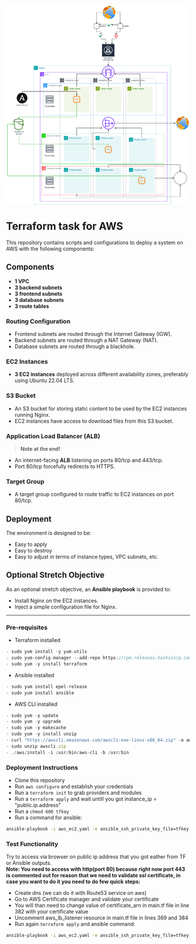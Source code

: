 ![Diagram](https://github.com/bgd11090/test_aws_tf/blob/main/devopstask.drawio.png)

# Terraform task for AWS

This repository contains scripts and configurations to deploy a system on AWS with the following components:

## Components

- **1 VPC**
- **3 backend subnets**
- **3 frontend subnets**
- **3 database subnets**
- **3 route tables**

### Routing Configuration

- Frontend subnets are routed through the Internet Gateway (IGW).
- Backend subnets are routed through a NAT Gateway (NAT).
- Database subnets are routed through a blackhole.

### EC2 Instances

- **3 EC2 instances** deployed across different availability zones, preferably using Ubuntu 22.04 LTS.

### S3 Bucket

- An S3 bucket for storing static content to be used by the EC2 instances running Nginx.
- EC2 instances have access to download files from this S3 bucket.

### Application Load Balancer (ALB) <br/>
> **Note at the end!**

- An internet-facing **ALB** listening on ports 80/tcp and 443/tcp.
- Port 80/tcp forcefully redirects to HTTPS.

### Target Group

- A target group configured to route traffic to EC2 instances on port 80/tcp.

## Deployment

The environment is designed to be:

- Easy to apply
- Easy to destroy
- Easy to adjust in terms of instance types, VPC subnets, etc.

## Optional Stretch Objective

As an optional stretch objective, an **Ansible playbook** is provided to:

- Install Nginx on the EC2 instances.
- Inject a simple configuration file for Nginx.

---

### Pre-requisites

- Terraform installed
```javascript Centos 7
- sudo yum install -y yum-utils
- sudo yum-config-manager --add-repo https://rpm.releases.hashicorp.com/RHEL/hashicorp.repo
- sudo yum -y install terraform
```
- Ansible installed
```javascript Centos 7
- sudo yum install epel-release
- sudo yum install ansible
```
- AWS CLI installed
```javascript Centos 7
- sudo yum -y update 
- sudo yum -y upgrade
- sudo yum -y makecache
- sudo yum -y install unzip
- curl "https://awscli.amazonaws.com/awscli-exe-linux-x86_64.zip" -o awscli.zip
- sudo unzip awscli.zip
- ./aws/install -i /usr/bin/aws-cli -b /usr/bin
```

### Deployment Instructions
- Clone this repository
- Run ```aws configure``` and establish your credentials
- Run a ```terraform init``` to grab providers and modules
- Run a ```terraform apply``` and wait untill you got instance_ip = "public.ip.address"
- Run a ```chmod 600 tfkey```
- Run a command for ansible:
```bash
ansible-playbook -i aws_ec2.yaml -e ansible_ssh_private_key_file=tfkey -e ansible_ssh_user=ubuntu nginx_setup.yaml
```

### Test Functionality
Try to access via browser on public ip address that you got eather from TF or Ansible outputs. <br/>
**Note: You need to access with http(port 80) because right now port 443 is commented out for reason that we need to validate ssl certificate, in case you want to do it you need to do few quick steps:**

- Create dns (we can do it with Route53 service on aws)
- Go to AWS Certificate manager and validate your certificate
- You will than need to change value of certificate_arn in main.tf file in line 382 with your certificate value
- Uncomment aws_lb_listener resource in main.tf file in lines 369 and 384
- Run again ```terraform apply``` and ansible command:
```bash
ansible-playbook -i aws_ec2.yaml -e ansible_ssh_private_key_file=tfkey -e ansible_ssh_user=ubuntu nginx_setup.yaml
```
 


